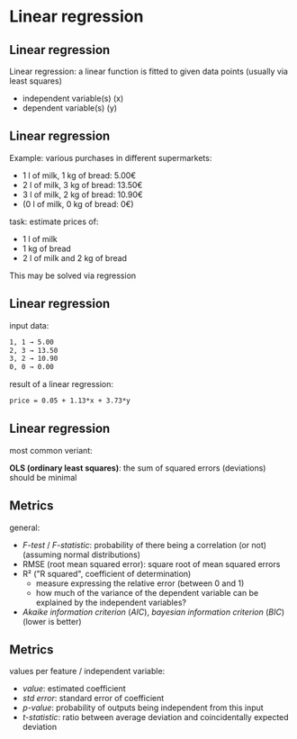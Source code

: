 # Linear regression

## Linear regression

Linear regression: a linear function is fitted to given data points (usually via least squares)

- independent variable(s) (x)
- dependent variable(s) (y)

## Linear regression

Example: various purchases in different supermarkets:

- 1 l of milk, 1 kg of bread: 5.00€
- 2 l of milk, 3 kg of bread: 13.50€
- 3 l of milk, 2 kg of bread: 10.90€
- (0 l of milk, 0 kg of bread: 0€)

task: estimate prices of:

- 1 l of milk
- 1 kg of bread
- 2 l of milk and 2 kg of bread

This may be solved via regression

## Linear regression

input data:

```txt
1, 1 → 5.00
2, 3 → 13.50
3, 2 → 10.90
0, 0 → 0.00
```

result of a linear regression:

```txt
price = 0.05 + 1.13*x + 3.73*y
```

## Linear regression

most common veriant:

**OLS (ordinary least squares)**: the sum of squared errors (deviations) should be minimal

## Metrics

general:

- _F-test_ / _F-statistic_: probability of there being a correlation (or not) (assuming normal distributions)
- RMSE (root mean squared error): square root of mean squared errors
- R² ("R squared", coefficient of determination)
  - measure expressing the relative error (between 0 and 1)
  - how much of the variance of the dependent variable can be explained by the independent variables?
- _Akaike information criterion_ (_AIC_), _bayesian information criterion_ (_BIC_) (lower is better)

## Metrics

values per feature / independent variable:

- _value_: estimated coefficient
- _std error_: standard error of coefficient
- _p-value_: probability of outputs being independent from this input
- _t-statistic_: ratio between average deviation and coincidentally expected deviation
